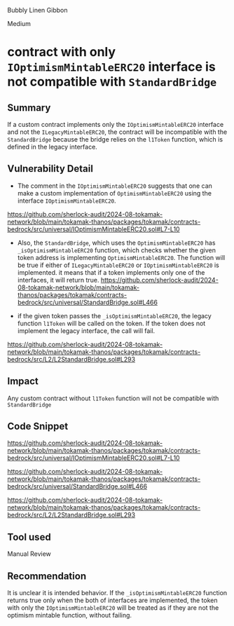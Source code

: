 Bubbly Linen Gibbon

Medium

# contract with only `IOptimismMintableERC20` interface is not compatible with `StandardBridge`

## Summary
If a custom contract implements only the `IOptimismMintableERC20` interface and not the `ILegacyMintableERC20`, the contract will be incompatible with the `StandardBridge` because the bridge relies on the `l1Token` function, which is defined in the legacy interface.
## Vulnerability Detail
* The comment in the `IOptimismMintableERC20` suggests that one can make a custom implementation of `OptimismMintableERC20` using the interface `IOptimismMintableERC20`.

 https://github.com/sherlock-audit/2024-08-tokamak-network/blob/main/tokamak-thanos/packages/tokamak/contracts-bedrock/src/universal/IOptimismMintableERC20.sol#L7-L10


* Also, the `StandardBridge`, which uses the `OptimismMintableERC20` has `_isOptimismMintableERC20` function, which checks whether the given token address is implementing `OptimismMintableERC20`. The function will be true if either of `ILegacyMintableERC20` or `IOptimismMintableERC20` is implemented. it means that if a token implements only one of the interfaces, it will return true.
https://github.com/sherlock-audit/2024-08-tokamak-network/blob/main/tokamak-thanos/packages/tokamak/contracts-bedrock/src/universal/StandardBridge.sol#L466


* if the given token passes the `_isOptimismMintableERC20`, the legacy function `l1Token` will be called on the token. If the token does not implement the legacy interface, the call will fail.

https://github.com/sherlock-audit/2024-08-tokamak-network/blob/main/tokamak-thanos/packages/tokamak/contracts-bedrock/src/L2/L2StandardBridge.sol#L293

## Impact
Any custom contract without `l1Token` function will not be compatible with `StandardBridge`
## Code Snippet
https://github.com/sherlock-audit/2024-08-tokamak-network/blob/main/tokamak-thanos/packages/tokamak/contracts-bedrock/src/universal/IOptimismMintableERC20.sol#L7-L10

https://github.com/sherlock-audit/2024-08-tokamak-network/blob/main/tokamak-thanos/packages/tokamak/contracts-bedrock/src/universal/StandardBridge.sol#L466

https://github.com/sherlock-audit/2024-08-tokamak-network/blob/main/tokamak-thanos/packages/tokamak/contracts-bedrock/src/L2/L2StandardBridge.sol#L293
## Tool used

Manual Review

## Recommendation
It is unclear it is intended behavior.
If the `_isOptimismMintableERC20` function returns true only when the both of interfaces are implemented, the token with only the `IOptimismMintableERC20` will be treated as if they are not the optimism mintable function, without failing.